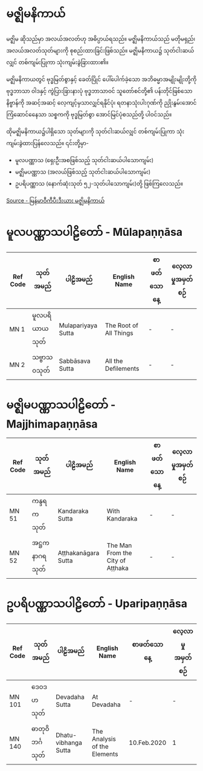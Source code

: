 # မဇ္ဈိမနိကာယ်
   မဇ္ဈိမ ဆိုသည်မှာ အလယ်အလတ်ဟု အဓိပ္ပာယ်ရသည်။ မဇ္ဈိမနိကာယ်သည် မတိုမရှည်၊ အလယ်အလတ်သုတ်များကို စုစည်းထားခြင်းဖြစ်သည်။ မဇ္ဈိမနိကာယ၌ သုတ်ငါးဆယ်လျှင် တစ်ကျမ်းပြုကာ သုံးကျမ်းခွဲခြားထား၏။


 မဇ္ဈိမနိကာယတွင် ဗုဒ္ဓမြတ်စွာနှင့် ခေတ်ပြိုင် ပေါ်ပေါက်ခဲ့သော အဘိဓမ္မာအမျိုးမျိုးတို့ကို ဗုဒ္ဓဘာသာ ဝါဒနှင့် ကွဲပြားခြားနားပုံ ဗုဒ္ဓဘာသာဝင် သူတော်စင်တို့၏ ပန်းတိုင်ဖြစ်သော နိဗ္ဗာန်ကို အဆင့်အဆင့် လေ့ကျင့်မှသာလျှင်ရနိုင်ပုံ၊ ရတနာသုံးပါးဂုဏ်ကို ညှိုးနွမ်းအောင် ကြံဆောင်နေေသာ သစ္စကကို ဗုဒ္ဓမြတ်စွာ အောင်မြင်ပုံစသည်တို့ ပါဝင်သည်။

  ထိုမဇ္ဈိမနိကာယ၌ပါရှိသော သုတ်များကို သုတ်ငါးဆယ်လျှင် တစ်ကျမ်းပြုကာ သုံးကျမ်းခွဲထားပြန်လေသည်။ ၎င်းတို့မှာ-

- မူလပဏ္ဏာသ (ရှေးဦးအစဖြစ်သည့် သုတ်ငါးဆယ်ပါသောကျမ်း)
- မဇ္ဈိမပဏ္ဏာသ (အလယ်ဖြစ်သည့် သုတ်ငါးဆယ်ပါသောကျမ်း)
- ဥပရိပဏ္ဏာသ (နောက်ဆုံးသုတ် ၅၂-သုတ်ပါသောကျမ်း)တို့ ဖြစ်ကြလေသည်။

[Source - မြန်မာဝီကီပီးဒီးယား မဇ္ဈိမနိကာယ်](https://my.wikipedia.org/wiki/မဇ္ဈိမနိကာယ်)


# မူလပဏ္ဏာသပါဠိတော် - Mūlapaṇṇāsa

|Ref Code|သုတ်အမည်|ပါဠိအမည်|English Name|စာဖတ်သောနေ့|လေ့လာမှုအမှတ်စဉ်
| --- | --- | --- | --- | --- | --- 
|MN 1| မူလပရိယာယသုတ် | Mulapariyaya Sutta | The Root of All Things | - | -
|MN 2| သဗ္ဗာသဝသုတ် | Sabbāsava Sutta  | All the Defilements | - | -

# မဇ္ဈိမပဏ္ဏာသပါဠိတော် - Majjhimapaṇṇāsa

|Ref Code|သုတ်အမည်|ပါဠိအမည်|English Name |စာဖတ်သောနေ့|လေ့လာမှုအမှတ်စဉ်
| --- | --- | --- | --- | --- | --- 
|MN 51| ကန္ဒရကသုတ် | Kandaraka Sutta | With Kandaraka | - | -
|MN 52| အဋ္ဌကနာဂရသုတ် | Aṭṭhakanāgara Sutta   | The Man From the City of Aṭṭhaka | - | -


# ဥပရိပဏ္ဏာသပါဠိတော် - Uparipaṇṇāsa
|Ref Code|သုတ်အမည်|ပါဠိအမည်|English Name |စာဖတ်သောနေ့|လေ့လာမှုအမှတ်စဉ်
| --- | --- | --- | --- | --- | --- 
|MN 101|ဒေဝဒဟသုတ် |Devadaha Sutta| At Devadaha | - | -
|MN 140|ဓာတုဝိဘင်္ဂသုတ် |Dhatu-vibhanga Sutta| The Analysis of the Elements | 10.Feb.2020 | 1

